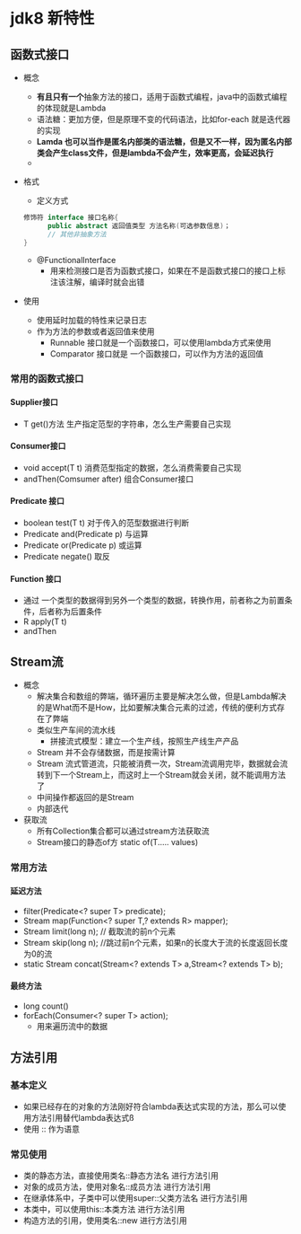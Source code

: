 # jdk8 新特性
## 函数式接口
- 概念

  - **有且只有一个**抽象方法的接口，适用于函数式编程，java中的函数式编程的体现就是Lambda
  - 语法糖：更加方便，但是原理不变的代码语法，比如for-each 就是迭代器的实现
  - **Lamda 也可以当作是匿名内部类的语法糖，但是又不一样，因为匿名内部类会产生class文件，但是lambda不会产生，效率更高，会延迟执行**
  - 

- 格式

  - 定义方式

  ```java
  修饰符 interface 接口名称{
  		public abstract 返回值类型 方法名称(可选参数信息)；
  		// 其他非抽象方法
  }
  ```

  - @FunctionalInterface 
    - 用来检测接口是否为函数式接口，如果在不是函数式接口的接口上标注该注解，编译时就会出错

- 使用
  - 使用延时加载的特性来记录日志
  - 作为方法的参数或者返回值来使用
    - Runnable 接口就是一个函数接口，可以使用lambda方式来使用
    - Comparator 接口就是 一个函数接口，可以作为方法的返回值

### 常用的函数式接口

#### Supplier接口

- T get()方法  生产指定范型的字符串，怎么生产需要自己实现

#### Consumer接口

- void accept(T t) 消费范型指定的数据，怎么消费需要自己实现
- andThen(Comsumer<T> after) 组合Consumer接口

#### Predicate 接口

- boolean test(T t) 对于传入的范型数据进行判断
- Predicate<T> and(Predicate<T> p) 与运算
- Predicate<T> or(Predicate<T> p) 或运算
- Predicate<T> negate() 取反

#### Function 接口

- 通过 一个类型的数据得到另外一个类型的数据，转换作用，前者称之为前置条件，后者称为后置条件
- R apply(T t)
- andThen



## Stream流

- 概念
  - 解决集合和数组的弊端，循环遍历主要是解决怎么做，但是Lambda解决的是What而不是How，比如要解决集合元素的过滤，传统的便利方式存在了弊端
  - 类似生产车间的流水线
    - 拼接流式模型：建立一个生产线，按照生产线生产产品
  - Stream 并不会存储数据，而是按需计算
  - Stream 流式管道流，只能被消费一次，Stream流调用完毕，数据就会流转到下一个Stream上，而这时上一个Stream就会关闭，就不能调用方法了
  - 中间操作都返回的是Stream
  - 内部迭代
- 获取流
  - 所有Collection集合都可以通过stream方法获取流
  - Stream接口的静态of方 static <T>  of(T..... values)

### 常用方法

#### 延迟方法

- filter(Predicate<?  super T> predicate);
- <R> Stream<R> map(Function<? super T,? extends R> mapper);
- Stream<T> limit(long n); // 截取流的前n个元素
- Stream<T> skip(long n); //跳过前n个元素，如果n的长度大于流的长度返回长度为0的流
- static <T> Stream<T> concat(Stream<? extends T> a,Stream<? extends T> b);



#### 最终方法

- long count() 
- forEach(Consumer<? super T> action);
  - 用来遍历流中的数据



## 方法引用

### 基本定义

- 如果已经存在的对象的方法刚好符合lambda表达式实现的方法，那么可以使用方法引用替代lambda表达式ß
- 使用 :: 作为语意

### 常见使用

- 类的静态方法，直接使用类名::静态方法名 进行方法引用
- 对象的成员方法，使用对象名::成员方法 进行方法引用
- 在继承体系中，子类中可以使用super::父类方法名 进行方法引用
- 本类中，可以使用this::本类方法 进行方法引用
- 构造方法的引用，使用类名::new 进行方法引用



